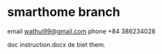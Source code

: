 # smarthome branch
email wathui99@gmail.com
phone +84 386234028

doc instruction.docx de biet them.
